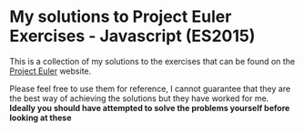 # My solutions to Project Euler Exercises - Javascript (ES2015)

This is a collection of my solutions to the exercises that can be found on the [Project Euler](https://projecteuler.net) website.

Please feel free to use them for reference, I cannot guarantee that they are the best way of achieving the solutions but they have worked for me. **Ideally you should have attempted to solve the problems yourself before looking at these**
